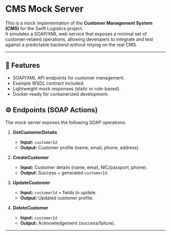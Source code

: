 # CMS Mock Server

This is a mock implementation of the **Customer Management System (CMS)** for the Swift Logistics project.  
It simulates a SOAP/XML web service that exposes a minimal set of customer-related operations, allowing developers to integrate and test against a predictable backend without relying on the real CMS.

---

## 📌 Features

- SOAP/XML API endpoints for customer management.
- Example WSDL contract included.
- Lightweight mock responses (static or rule-based).
- Docker-ready for containerized development.

## ⚙️ Endpoints (SOAP Actions)

The mock server exposes the following SOAP operations:

1. **GetCustomerDetails**

   - **Input:** `customerId`
   - **Output:** Customer profile (name, email, phone, address).

2. **CreateCustomer**

   - **Input:** Customer details (name, email, NIC/passport, phone).
   - **Output:** Success + generated `customerId`.

3. **UpdateCustomer**

   - **Input:** `customerId` + fields to update.
   - **Output:** Updated customer profile.

4. **DeleteCustomer**
   - **Input:** `customerId`
   - **Output:** Acknowledgement (success/failure).

---
